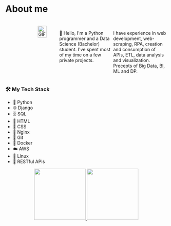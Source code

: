 <!DOCTYPE html>
<html lang="en">
<body>
    <h1>About me</h1>    
    </br>
    <div style="display: flex; align-items: flex-start;">        
        <div style="flex: 1;">
            <img src="https://i.giphy.com/QDjpIL6oNCVZ4qzGs7.webp" width=40%  height=auto align="right" style="max-width: 60%; height: auto;" class="giphy-embed" alt="GIF">
        </div>        
        <div style="flex: 1;">
            <p>👋 Hello, I'm a Python programmer and a Data Science (Bachelor) student. I've spent most of my time on a few private projects.</p>            
        </div>
        <div style="flex: 1;">            
            <p>I have experience in web development, web-scraping, RPA, creation and consumption of APIs, ETL, data analysis and visualization. Precepts of Big Data, BI, ML and DP.</p>
        </div>        
    </div>
    <h3>🛠️ My Tech Stack</h3>
    <div style="flex: 1;"> 
    <ul>
        <li>🐍 Python</li>
        <li>🌐 Django</li>
        <li>🗄️ SQL</li>
        <li>📄 HTML</li>
        <li>🎨 CSS</li>
        <li>🚀 Nginx</li>
        <li>🔧 Git</li>
        <li>🐳 Docker</li>
        <li>☁️ AWS</li>
        <li>🐧 Linux</li>
        <li>🔗 RESTful APIs</li>
    </ul>
    </div>    
    <p align="center">
        <a href="https://github.com/ihaveonesun">
          <img height="160em" src="https://github-readme-stats-eight-theta.vercel.app/api?username=ihaveonesun&show_icons=true&theme=algolia&include_all_commits=true&count_private=true"/>
          <img height="160em" src="https://github-readme-stats-eight-theta.vercel.app/api/top-langs/?username=ihaveonesun&layout=compact&langs_count=8&theme=algolia"/>
        </a>
    </p>
</body>
</html>

